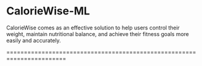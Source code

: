 # CalorieWise-ML
CalorieWise comes as an effective solution to help users control their weight, maintain nutritional balance, and achieve their fitness goals more easily and accurately.

=======================================================================
